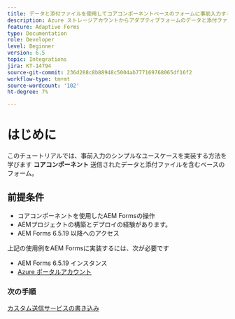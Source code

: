 ```yaml
---
title: データと添付ファイルを使用してコアコンポーネントベースのフォームに事前入力する方法に関するチュートリアル
description: Azure ストレージアカウントからアダプティブフォームのデータと添付ファイルを保存し、取得する方法について説明します。
feature: Adaptive Forms
type: Documentation
role: Developer
level: Beginner
version: 6.5
topic: Integrations
jira: KT-14794
source-git-commit: 236d288c8b88948c5004ab777169768065df16f2
workflow-type: tm+mt
source-wordcount: '102'
ht-degree: 7%

---
```


# はじめに

このチュートリアルでは、事前入力のシンプルなユースケースを実装する方法を学びます **コアコンポーネント** 送信されたデータと添付ファイルを含むベースのフォーム。

## 前提条件

* コアコンポーネントを使用したAEM Formsの操作
* AEMプロジェクトの構築とデプロイの経験があります。
* AEM Forms 6.5.19 以降へのアクセス

上記の使用例をAEM Formsに実装するには、次が必要です

* AEM Forms 6.5.19 インスタンス
* [Azure ポータルアカウント](https://portal.azure.com/)


### 次の手順

[カスタム送信サービスの書き込み](./create-custom-submit.md)
